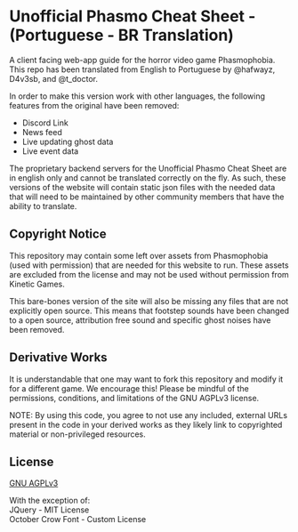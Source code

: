 # Unofficial Phasmo Cheat Sheet - (Portuguese - BR Translation)

A client facing web-app guide for the horror video game Phasmophobia. This repo has been translated from English to Portuguese by @hafwayz, D4v3sb, and @t_doctor.

In order to make this version work with other languages, the following features from the original have been removed:
- Discord Link
- News feed
- Live updating ghost data
- Live event data

The proprietary backend servers for the Unofficial Phasmo Cheat Sheet are in english only and cannot be translated correctly on the fly. As such, these versions of the website will contain static json files with the needed data that will need to be maintained by other community members that have the ability to translate.

## Copyright Notice

This repository may contain some left over assets from Phasmophobia (used with permission) that are needed for this website to run. These assets are excluded from the license and may not be used without permission from Kinetic Games. 

This bare-bones version of the site will also be missing any files that are not explicitly open source. This means that footstep sounds have been changed to a open source, attribution free sound and specific ghost noises have been removed.

## Derivative Works

It is understandable that one may want to fork this repository and modify it for a different game. We encourage this! Please be mindful of the permissions, conditions, and limitations of the GNU AGPLv3 license.

NOTE: By using this code, you agree to not use any included, external URLs present in the code in your derived works as they likely link to copyrighted material or non-privileged resources.

## License
[GNU AGPLv3](https://choosealicense.com/licenses/agpl-3.0/)

With the exception of:  
JQuery - MIT License  
October Crow Font - Custom License
